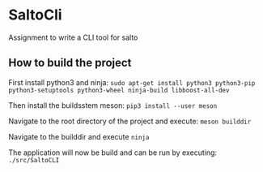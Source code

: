 # SaltoCli
Assignment to write a CLI tool for salto

## How to build the project

First install python3 and ninja: `sudo apt-get install python3 python3-pip python3-setuptools python3-wheel ninja-build libboost-all-dev`

Then install the buildsstem meson: `pip3 install --user meson`

Navigate to the root directory of the project and execute: `meson builddir`

Navigate to the builddir and execute `ninja`

The application will now be build and can be run by executing: `./src/SaltoCLI`

